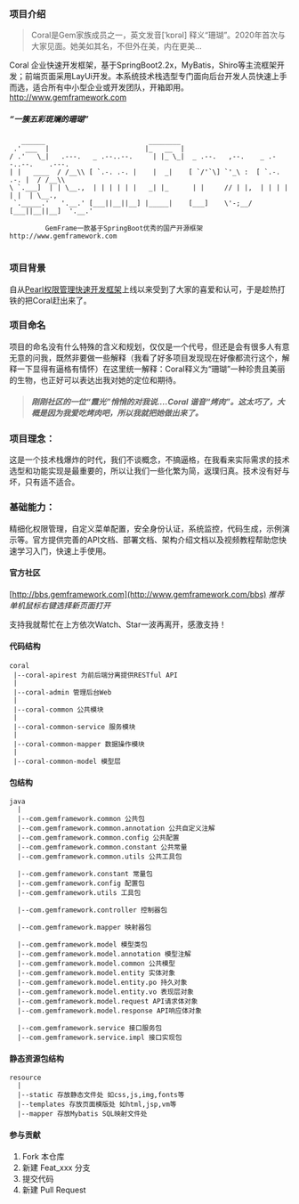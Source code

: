 ### 项目介绍

> Coral是Gem家族成员之一，英文发音[ˈkɒrəl] 释义“珊瑚”。2020年首次与大家见面。她美如其名，不但外在美，内在更美...


Coral 企业快速开发框架，基于SpringBoot2.2x，MyBatis，Shiro等主流框架开发；前端页面采用LayUi开发。本系统技术栈选型专门面向后台开发人员快速上手而选，适合所有中小型企业或开发团队，开箱即用。http://www.gemframework.com
##### “一簇五彩斑斓的珊瑚” 

```
   ______                          ________
 .' ___  |                        |_   __  |
/ .'   \_|   .---.   _ .--..--.     | |_ \_|  _ .--.   ,--.    _ .--..--.    .---.
| |   ____  / /__\\ [ `.-. .-. |    |  _|    [ `/'`\] `'_\ :  [ `.-. .-. |  / /__\\
\ `.___]  | | \__.,  | | | | | |   _| |_      | |     // | |,  | | | | | |  | \__.,
 `._____.'   '.__.' [___||__||__] |_____|    [___]    \'-;__/ [___||__||__]  '.__.'

         GemFrame一款基于SpringBoot优秀的国产开源框架 http://www.gemframework.com


```


### 项目背景
自从[Pearl权限管理快速开发框架](https://gitee.com/gemteam/pearl)上线以来受到了大家的喜爱和认可，于是趁热打铁的把Coral赶出来了。

### 项目命名
项目的命名没有什么特殊的含义和规划，仅仅是一个代号，但还是会有很多人有意无意的问我，既然非要做一些解释（我看了好多项目发现现在好像都流行这个，解释一下显得有逼格有情怀）在这里统一解释：Coral释义为“珊瑚”一种珍贵且美丽的生物，也正好可以表达出我对她的定位和期待。

> ##### 刚刚社区的一位“霞光”悄悄的对我说....Coral 谐音“烤肉”。这太巧了，大概是因为我爱吃烤肉吧，所以我就把她做出来了。

### 项目理念：
这是一个技术栈爆炸的时代，我们不谈概念，不搞逼格，在我看来实际需求的技术选型和功能实现是最重要的，所以让我们一些化繁为简，返璞归真。技术没有好与坏，只有适不适合。

### 基础能力：
精细化权限管理，自定义菜单配置，安全身份认证，系统监控，代码生成，示例演示等。官方提供完善的API文档、部署文档、架构介绍文档以及视频教程帮助您快速学习入门，快速上手使用。


#### 官方社区

[http://bbs.gemframework.com](http://www.gemframework.com/bbs) _推荐单机鼠标右键选择新页面打开_ 

支持我就帮忙在上方依次Watch、Star一波再离开，感激支持！

#### 代码结构
```
coral 
 |--coral-apirest 为前后端分离提供RESTful API
 |
 |--coral-admin 管理后台Web
 |
 |--coral-common 公共模块
 |
 |--coral-common-service 服务模块
 |
 |--coral-common-mapper 数据操作模块
 |
 |--coral-common-model 模型层

```
#### 包结构
```
java
  |
  |--com.gemframework.common 公共包
  |--com.gemframework.common.annotation 公共自定义注解
  |--com.gemframework.common.config 公共配置
  |--com.gemframework.common.constant 公共常量
  |--com.gemframework.common.utils 公共工具包

  |--com.gemframework.constant 常量包
  |--com.gemframework.config 配置包
  |--com.gemframework.utils 工具包

  |--com.gemframework.controller 控制器包

  |--com.gemframework.mapper 映射器包 

  |--com.gemframework.model 模型类包
  |--com.gemframework.model.annotation 模型注解
  |--com.gemframework.model.common 公共模型
  |--com.gemframework.model.entity 实体对象
  |--com.gemframework.model.entity.po 持久对象
  |--com.gemframework.model.entity.vo 表现层对象
  |--com.gemframework.model.request API请求体对象
  |--com.gemframework.model.response API响应体对象

  |--com.gemframework.service 接口服务包
  |--com.gemframework.service.impl 接口实现包

```
#### 静态资源包结构
```
resource
  |
  |--static 存放静态文件处 如css,js,img,fonts等
  |--templates 存放页面模版处 如html,jsp,vm等
  |--mapper 存放Mybatis SQL映射文件处

```


#### 参与贡献

1.  Fork 本仓库
2.  新建 Feat_xxx 分支
3.  提交代码
4.  新建 Pull Request


